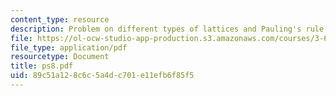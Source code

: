 ```yaml
---
content_type: resource
description: Problem on different types of lattices and Pauling's rule.
file: https://ol-ocw-studio-app-production.s3.amazonaws.com/courses/3-60-symmetry-structure-and-tensor-properties-of-materials-fall-2005/89c51a128c6c5a4dc701e11efb6f85f5_ps8.pdf
file_type: application/pdf
resourcetype: Document
title: ps8.pdf
uid: 89c51a12-8c6c-5a4d-c701-e11efb6f85f5
---
```

